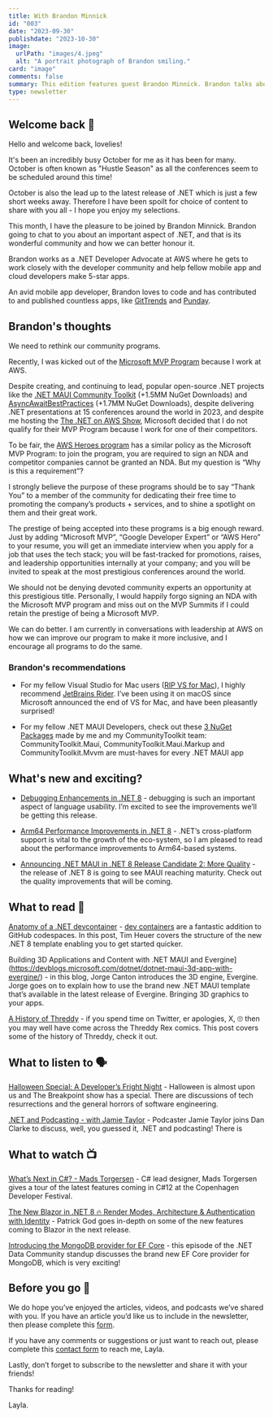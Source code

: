 ```yaml
---
title: With Brandon Minnick
id: "003"
date: "2023-09-30"
publishdate: "2023-10-30"
image: 
  urlPath: "images/4.jpeg"
  alt: "A portrait photograph of Brandon smiling."
card: "image"
comments: false
summary: This edition features guest Brandon Minnick. Brandon talks about how we should do better as a community. Includes suggestions for the latest blogs to read, podcasts to listen to and videos to watch.
type: newsletter
---
```


## Welcome back 👋

Hello and welcome back, lovelies! 


It's been an incredibly busy October for me as it has been for many. October is often known as "Hustle Season" as all the conferences seem to be scheduled around this time!


October is also the lead up to the latest release of .NET which is just a few short weeks away. Therefore I have been spoilt for choice of content to share with you all - I hope you enjoy my selections.

This month, I have the pleasure to be joined by Brandon Minnick. Brandon going to chat to you about an important aspect of .NET, and that is its wonderful community and how we can better honour it.

Brandon works as a .NET Developer Advocate at AWS where he gets to work closely with the developer community and help fellow mobile app and cloud developers make 5-star apps.

An avid mobile app developer, Brandon loves to code and has contributed to and published countless apps, like [GitTrends](http://gittrends.com/) and [Punday](http://mondaypunday.com/app).

## Brandon's thoughts

We need to rethink our community programs.

Recently, I was kicked out of the [Microsoft MVP Program](https://twitter.com/TheCodeTraveler/status/1707482832220914072) because I work at AWS. 

Despite creating, and continuing to lead, popular open-source .NET projects like the [.NET MAUI Community Toolkit](https://github.com/CommunityToolkit/Maui) (+1.5MM NuGet Downloads) and [AsyncAwaitBestPractices](https://github.com/brminnick/AsyncAwaitBestPractices) (+1.7MM NuGet Downloads), despite delivering .NET presentations at 15 conferences around the world in 2023, and despite me hosting the [The .NET on AWS Show](https://www.art19.com/shows/net-on-aws/episodes/b2ad89e7-ecfa-458e-b132-1e7a80611f3d), Microsoft decided that I do not qualify for their MVP Program because I work for one of their competitors.

To be fair, the [AWS Heroes program](https://aws.amazon.com/developer/community/heroes/) has a similar policy as the Microsoft MVP Program: to join the program, you are required to sign an NDA and competitor companies cannot be granted an NDA. But my question is “Why is this a requirement”? 

I strongly believe the purpose of these programs should be to say “Thank You” to a member of the community for dedicating their free time to promoting the company’s products + services, and to shine a spotlight on them and their great work.

The prestige of being accepted into these programs is a big enough reward. Just by adding “Microsoft MVP”, “Google Developer Expert” or “AWS Hero” to your resume, you will get an immediate interview when you apply for a job that uses the tech stack; you will be fast-tracked for promotions, raises, and leadership opportunities internally at your company; and you will be invited to speak at the most prestigious conferences around the world. 

We should not be denying devoted community experts an opportunity at this prestigious title. Personally, I would happily forgo signing an NDA with the Microsoft MVP program and miss out on the MVP Summits if I could retain the prestige of being a Microsoft MVP.

We can do better. I am currently in conversations with leadership at AWS on how we can improve our program to make it more inclusive, and I encourage all programs to do the same.

### Brandon's recommendations

- For my fellow Visual Studio for Mac users ([RIP VS for Mac](https://devblogs.microsoft.com/visualstudio/visual-studio-for-mac-retirement-announcement/)), I highly recommend [JetBrains Rider](https://www.jetbrains.com/rider/). I’ve been using it on macOS since Microsoft announced the end of VS for Mac, and have been pleasantly surprised! 

- For my fellow .NET MAUI Developers, check out these [3 NuGet Packages](https://codetraveler.io/community-toolkit/) made by me and my CommunityToolkit team: CommunityToolkit.Maui, CommunityToolkit.Maui.Markup and CommunityToolkit.Mvvm are must-haves for every .NET MAUI app

## What's new and exciting?

- [Debugging Enhancements in .NET 8](https://devblogs.microsoft.com/dotnet/debugging-enhancements-in-dotnet-8/) - debugging is such an important aspect of language usability. I’m excited to see the improvements we’ll be getting this release.

- [Arm64 Performance Improvements in .NET 8](https://devblogs.microsoft.com/dotnet/this-arm64-performance-in-dotnet-8/?utm_source=csharpdigest&utm_medium&utm_campaign=1719) - .NET’s cross-platform support is vital to the growth of the eco-system, so I am pleased to read about the performance improvements to Arm64-based systems.

- [Announcing .NET MAUI in .NET 8 Release Candidate 2: More Quality](https://devblogs.microsoft.com/dotnet/announcing-dotnet-maui-in-dotnet-8-rc-2/) - the release of .NET 8 is going to see MAUI reaching maturity. Check out the quality improvements that will be coming.

## What to read 📖

[Anatomy of a .NET devcontainer](https://timheuer.com/blog/anatomy-of-a-dotnet-devcontainer/) - [dev containers](https://docs.github.com/en/codespaces/setting-up-your-project-for-codespaces/adding-a-dev-container-configuration/introduction-to-dev-containers[]) are a fantastic addition to GitHub codespaces. In this post, Tim Heuer covers the structure of the new .NET 8 template enabling you to get started quicker.

Building 3D Applications and Content with .NET MAUI and Evergine](https://devblogs.microsoft.com/dotnet/dotnet-maui-3d-app-with-evergine/) - in this blog, Jorge Canton introduces the 3D engine, Evergine. Jorge goes on to explain how to use the brand new .NET MAUI template that’s available in the latest release of Evergine. Bringing 3D graphics to your apps.

[A History of Threddy](https://threddyrex.com/posts/history/) - if you spend time on Twitter, er apologies, X, 🙄 then you may well have come across the Threddy Rex comics. This post covers some of the history of Threddy, check it out.

## What to listen to 🗣

[Halloween Special: A Developer’s Fright Night](https://www.breakpoint.show/podcast/episode-007/) - Halloween is almost upon us and The Breakpoint show has a special. There are discussions of tech resurrections and the general horrors of software engineering.

[.NET and Podcasting - with Jamie Taylor](https://unhandledexceptionpodcast.com/posts/0057-jamietaylor/) - Podcaster Jamie Taylor joins Dan Clarke to discuss, well, you guessed it, .NET and podcasting! There is

## What to watch 📺

[What’s Next in C#? - Mads Torgersen](https://youtu.be/gGzfAJwoH5A?si=uoOhe2R-v8bN0Xtk) - C# lead designer, Mads Torgersen gives a tour of the latest features coming in C#12 at the Copenhagen Developer Festival.

[The New Blazor in .NET 8 🔥 Render Modes, Architecture & Authentication with Identity](https://youtu.be/NKcyzsWmURA?si=movdzw-DiGULYT3x) - Patrick God goes in-depth on some of the new features coming to Blazor in the next release.

[Introducing the MongoDB provider for EF Core](https://www.youtube.com/live/Zat-ferrjro?si=Hzuv-w3Sci0nrZNi) - this episode of the .NET Data Community standup discusses the brand new EF Core provider for MongoDB, which is very exciting!

## Before you go 👋

We do hope you’ve enjoyed the articles, videos, and podcasts we’ve shared with you. If you have an article you’d like us to include in the newsletter, then please complete this [form](https://forms.gle/WJM3F7STnSiVdysy5).

If you have any comments or suggestions or just want to reach out, please complete this [contact form](https://forms.gle/TNMj6mMtUxDFXP8v6) to reach me, Layla.

Lastly, don’t forget to subscribe to the newsletter and share it with your friends!

Thanks for reading!

Layla.